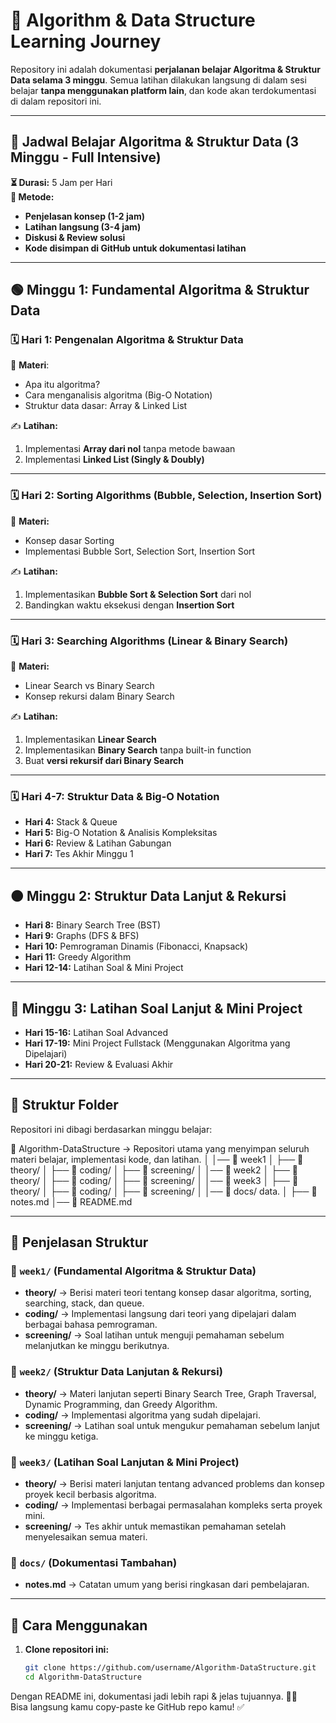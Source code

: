 # 🚀 Algorithm & Data Structure Learning Journey

Repository ini adalah dokumentasi **perjalanan belajar Algoritma & Struktur Data selama 3 minggu**. Semua latihan dilakukan langsung di dalam sesi belajar **tanpa menggunakan platform lain**, dan kode akan terdokumentasi di dalam repositori ini.

---

## 📆 **Jadwal Belajar Algoritma & Struktur Data (3 Minggu - Full Intensive)**

**⏳ Durasi:** 5 Jam per Hari  
**📍 Metode:**

-   **Penjelasan konsep (1-2 jam)**
-   **Latihan langsung (3-4 jam)**
-   **Diskusi & Review solusi**
-   **Kode disimpan di GitHub untuk dokumentasi latihan**

---

## **🟢 Minggu 1: Fundamental Algoritma & Struktur Data**

### **🗓 Hari 1: Pengenalan Algoritma & Struktur Data**

📌 **Materi**:

-   Apa itu algoritma?
-   Cara menganalisis algoritma (Big-O Notation)
-   Struktur data dasar: Array & Linked List

✍️ **Latihan:**

1. Implementasi **Array dari nol** tanpa metode bawaan
2. Implementasi **Linked List (Singly & Doubly)**

---

### **🗓 Hari 2: Sorting Algorithms (Bubble, Selection, Insertion Sort)**

📌 **Materi:**

-   Konsep dasar Sorting
-   Implementasi Bubble Sort, Selection Sort, Insertion Sort

✍️ **Latihan:**

1. Implementasikan **Bubble Sort & Selection Sort** dari nol
2. Bandingkan waktu eksekusi dengan **Insertion Sort**

---

### **🗓 Hari 3: Searching Algorithms (Linear & Binary Search)**

📌 **Materi:**

-   Linear Search vs Binary Search
-   Konsep rekursi dalam Binary Search

✍️ **Latihan:**

1. Implementasikan **Linear Search**
2. Implementasikan **Binary Search** tanpa built-in function
3. Buat **versi rekursif dari Binary Search**

---

### **🗓 Hari 4-7: Struktur Data & Big-O Notation**

-   **Hari 4:** Stack & Queue
-   **Hari 5:** Big-O Notation & Analisis Kompleksitas
-   **Hari 6:** Review & Latihan Gabungan
-   **Hari 7:** Tes Akhir Minggu 1

---

## **🟠 Minggu 2: Struktur Data Lanjut & Rekursi**

-   **Hari 8:** Binary Search Tree (BST)
-   **Hari 9:** Graphs (DFS & BFS)
-   **Hari 10:** Pemrograman Dinamis (Fibonacci, Knapsack)
-   **Hari 11:** Greedy Algorithm
-   **Hari 12-14:** Latihan Soal & Mini Project

---

## **🔴 Minggu 3: Latihan Soal Lanjut & Mini Project**

-   **Hari 15-16:** Latihan Soal Advanced
-   **Hari 17-19:** Mini Project Fullstack (Menggunakan Algoritma yang Dipelajari)
-   **Hari 20-21:** Review & Evaluasi Akhir

---

## 📂 **Struktur Folder**

Repositori ini dibagi berdasarkan minggu belajar:

📂 Algorithm-DataStructure → Repositori utama yang menyimpan seluruh materi belajar, implementasi kode, dan latihan.
│
│── 📁 week1
│ ├── 📁 theory/
│ ├── 📁 coding/
│ ├── 📁 screening/
│
│── 📁 week2
│ ├── 📁 theory/
│ ├── 📁 coding/
│ ├── 📁 screening/
│
│── 📁 week3
│ ├── 📁 theory/
│ ├── 📁 coding/
│ ├── 📁 screening/
│
│── 📁 docs/ data.
│ ├── 📄 notes.md
│── 📄 README.md

---

## 📜 Penjelasan Struktur

### 📁 `week1/` (Fundamental Algoritma & Struktur Data)

-   **theory/** → Berisi materi teori tentang konsep dasar algoritma, sorting, searching, stack, dan queue.
-   **coding/** → Implementasi langsung dari teori yang dipelajari dalam berbagai bahasa pemrograman.
-   **screening/** → Soal latihan untuk menguji pemahaman sebelum melanjutkan ke minggu berikutnya.

### 📁 `week2/` (Struktur Data Lanjutan & Rekursi)

-   **theory/** → Materi lanjutan seperti Binary Search Tree, Graph Traversal, Dynamic Programming, dan Greedy Algorithm.
-   **coding/** → Implementasi algoritma yang sudah dipelajari.
-   **screening/** → Latihan soal untuk mengukur pemahaman sebelum lanjut ke minggu ketiga.

### 📁 `week3/` (Latihan Soal Lanjutan & Mini Project)

-   **theory/** → Berisi materi lanjutan tentang advanced problems dan konsep proyek kecil berbasis algoritma.
-   **coding/** → Implementasi berbagai permasalahan kompleks serta proyek mini.
-   **screening/** → Tes akhir untuk memastikan pemahaman setelah menyelesaikan semua materi.

### 📁 `docs/` (Dokumentasi Tambahan)

-   **notes.md** → Catatan umum yang berisi ringkasan dari pembelajaran.

---

## 🚀 Cara Menggunakan

1. **Clone repositori ini:**
    ```bash
    git clone https://github.com/username/Algorithm-DataStructure.git
    cd Algorithm-DataStructure
    ```

Dengan README ini, dokumentasi jadi lebih rapi & jelas tujuannya. 🚀🔥  
Bisa langsung kamu copy-paste ke GitHub repo kamu! ✅
